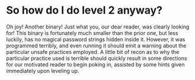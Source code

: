 So how do I do level 2 anyway?
==============================

Oh joy! Another binary! Just what you, our dear reader, was clearly looking for!
This binary is fortunately much smaller than the prior one, but less luckily,
has no magical password strings hidden inside it. However, it was programmed
terribly, and even running it should emit a warning about the particular
unsafe practices employed. A little bit of recon as to why the particular
practice used is terrible should quickly result in some directions for our
motivated reader to begin poking in, assisted by some hints given immediately
upon leveling up.
